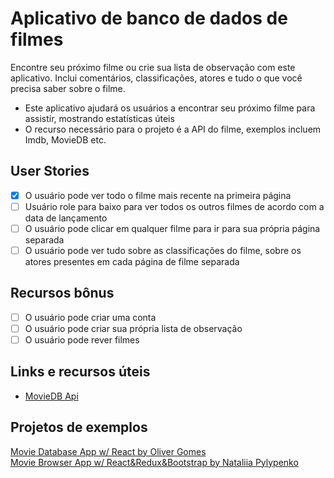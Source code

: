 # Aplicativo de banco de dados de filmes

Encontre seu próximo filme ou crie sua lista de observação com este aplicativo. Inclui comentários, classificações, atores e tudo o que você precisa saber sobre o filme.

- Este aplicativo ajudará os usuários a encontrar seu próximo filme para assistir, mostrando estatísticas úteis
- O recurso necessário para o projeto é a API do filme, exemplos incluem Imdb, MovieDB etc.

## User Stories

- [x] O usuário pode ver todo o filme mais recente na primeira página
- [ ] Usuário role para baixo para ver todos os outros filmes de acordo com a data de lançamento
- [ ] O usuário pode clicar em qualquer filme para ir para sua própria página separada
- [ ] O usuário pode ver tudo sobre as classificações do filme, sobre os atores presentes em cada página de filme separada

## Recursos bônus

- [ ] O usuário pode criar uma conta
- [ ] O usuário pode criar sua própria lista de observação
- [ ] O usuário pode rever filmes

## Links e recursos úteis

-   [MovieDB Api](https://developers.themoviedb.org/3)

## Projetos de exemplos

[Movie Database App w/ React by Oliver Gomes](http://phobic-heat.surge.sh/)  
[Movie Browser App w/ React&Redux&Bootstrap by Nataliia Pylypenko](https://api-cinema-10d15.firebaseapp.com/)
